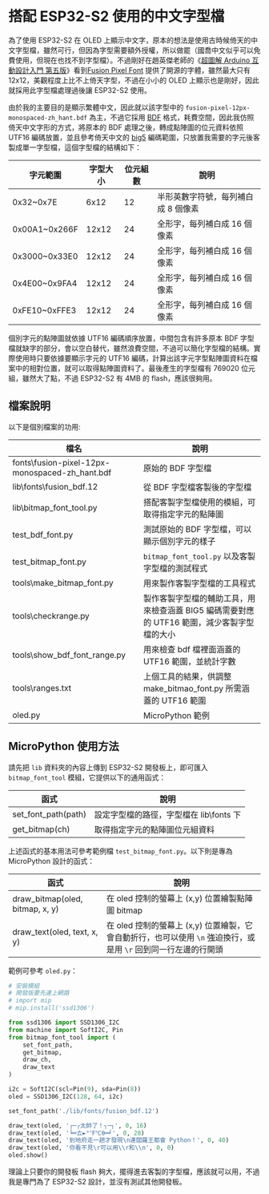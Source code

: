 # 搭配 ESP32-S2 使用的中文字型檔

為了使用 ESP32-S2 在 OLED 上顯示中文字，原本的想法是使用古時候倚天的中文字型檔，雖然可行，但因為字型需要額外授權，所以做罷（國喬中文似乎可以免費使用，但現在也找不到字型檔）。不過剛好在趙英傑老師的《[超圖解 Arduino 互動設計入門 第五版](https://www.flag.com.tw/books/product/F5799)》看到[Fusion Pixel Font](https://fusion-pixel-font.takwolf.com/) 提供了開源的字體，雖然最大只有 12x12，美觀程度上比不上倚天字型，不過在小小的 OLED 上顯示也是剛好，因此就採用此字型檔處理過後讓 ESP32-S2 使用。

由於我的主要目的是顯示繁體中文，因此就以該字型中的 `fusion-pixel-12px-monospaced-zh_hant.bdf` 為主，不過它採用 [BDF](https://font.tomchen.org/bdf_spec/) 格式，耗費空間，因此我仿照倚天中文字形的方式，將原本的 BDF 處理之後，轉成點陣圖的位元資料依照 UTF16 編碼放置，並且參考倚天中文的 [big5](https://www.ifreesite.com/big5.htm) 編碼範圍，只放置我需要的字元後客製成單一字型檔，這個字型檔的結構如下：

|字元範圍|字型大小|位元組數|說明|
|---|---|---|---|
|0x32~0x7E|6x12|12|半形英數字符號，每列補白成 8 個像素|
|0x00A1~0x266F|12x12|24|全形字，每列補白成 16 個像素|
|0x3000~0x33E0|12x12|24|全形字，每列補白成 16 個像素|
|0x4E00~0x9FA4|12x12|24|全形字，每列補白成 16 個像素|
|0xFE10~0xFFE3|12x12|24|全形字，每列補白成 16 個像素|

個別字元的點陣圖就依據 UTF16 編碼順序放置，中間包含有許多原本 BDF 字型檔就缺字的部分，會以空白替代，雖然浪費空間，不過可以簡化字型檔的結構。實際使用時只要依據要顯示字元的 UTF16 編碼，計算出該字元字型點陣圖資料在檔案中的相對位置，就可以取得點陣圖資料了。最後產生的字型檔有 769020 位元組，雖然大了點，不過 ESP32-S2 有 4MB 的 flash，應該很夠用。

## 檔案說明

以下是個別檔案的功用:

|檔名|說明|
|---|---|
|fonts\fusion-pixel-12px-monospaced-zh_hant.bdf|原始的 BDF 字型檔|
|lib\fonts\fusion_bdf.12|從 BDF 字型檔客製後的字型檔|
|lib\bitmap_font_tool.py|搭配客製字型檔使用的模組，可取得指定字元的點陣圖|
|test_bdf_font.py|測試原始的 BDF 字型檔，可以顯示個別字元的樣子|
|test_bitmap_font.py|`bitmap_font_tool.py` 以及客製字型檔的測試程式|
|tools\make_bitmap_font.py|用來製作客製字型檔的工具程式|
|tools\checkrange.py|製作客製字型檔的輔助工具，用來檢查涵蓋 BIG5 編碼需要對應的 UTF16 範圍，減少客製字型檔的大小|
|tools\show_bdf_font_range.py|用來檢查 bdf 檔裡面涵蓋的 UTF16 範圍，並統計字數|
|tools\ranges.txt|上個工具的結果，供調整 make_bitmao_font.py 所需涵蓋的 UTF16 範圍|
|oled.py|MicroPython 範例|

## MicroPython 使用方法

請先把 `lib` 資料夾的內容上傳到 ESP32-S2 開發板上，即可匯入 `bitmap_font_tool` 模組，它提供以下的通用函式：

|函式|說明|
|---|---|
|set_font_path(path)|設定字型檔的路徑，字型檔在 lib\fonts 下|
|get_bitmap(ch)|取得指定字元的點陣圖位元組資料|

上述函式的基本用法可參考範例檔 `test_bitmap_font.py`。以下則是專為 MicroPython 設計的函式：

|函式|說明|
|---|---|
|draw_bitmap(oled, bitmap, x, y)|在 oled 控制的螢幕上 (x,y) 位置繪製點陣圖 bitmap|
|draw_text(oled, text, x, y)|在 oled 控制的螢幕上 (x,y) 位置繪製，它會自動折行，也可以使用 `\n` 強迫換行，或是用 `\r` 回到同一行左邊的行開頭

範例可參考 `oled.py`：

```python
# 安裝模組
# 開發版要先連上網路
# import mip
# mip.install('ssd1306')

from ssd1306 import SSD1306_I2C
from machine import SoftI2C, Pin
from bitmap_font_tool import (
    set_font_path,
    get_bitmap,
    draw_ch,
    draw_text
)

i2c = SoftI2C(scl=Pin(9), sda=Pin(8))
oled = SSD1306_I2C(128, 64, i2c)

set_font_path('./lib/fonts/fusion_bdf.12')

draw_text(oled, '┌─╭太帥了！╮─┐', 0, 16)
draw_text(oled, '╘═ㄊ►°℉℃θ═╛', 0, 28)
draw_text(oled, '到地府走一趟才發現\n連閻羅王都會 Python！', 0, 40)
draw_text(oled, '你看不見\r可以用\\r和\\n', 0, 0)
oled.show()
```

理論上只要你的開發板 flash 夠大，擺得進去客製的字型檔，應該就可以用，不過我是專門為了 ESP32-S2 設計，並沒有測試其他開發板。


